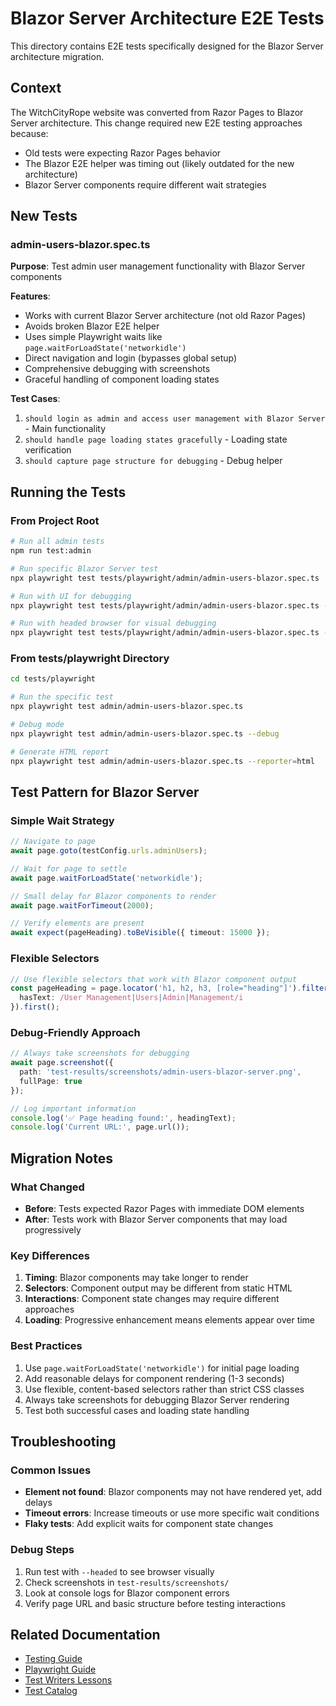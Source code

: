 # Blazor Server Architecture E2E Tests

This directory contains E2E tests specifically designed for the Blazor Server architecture migration.

## Context

The WitchCityRope website was converted from Razor Pages to Blazor Server architecture. This change required new E2E testing approaches because:

- Old tests were expecting Razor Pages behavior
- The Blazor E2E helper was timing out (likely outdated for the new architecture)
- Blazor Server components require different wait strategies

## New Tests

### admin-users-blazor.spec.ts

**Purpose**: Test admin user management functionality with Blazor Server components

**Features**:
- Works with current Blazor Server architecture (not old Razor Pages)
- Avoids broken Blazor E2E helper 
- Uses simple Playwright waits like `page.waitForLoadState('networkidle')`
- Direct navigation and login (bypasses global setup)
- Comprehensive debugging with screenshots
- Graceful handling of component loading states

**Test Cases**:
1. `should login as admin and access user management with Blazor Server` - Main functionality
2. `should handle page loading states gracefully` - Loading state verification  
3. `should capture page structure for debugging` - Debug helper

## Running the Tests

### From Project Root
```bash
# Run all admin tests
npm run test:admin

# Run specific Blazor Server test
npx playwright test tests/playwright/admin/admin-users-blazor.spec.ts

# Run with UI for debugging
npx playwright test tests/playwright/admin/admin-users-blazor.spec.ts --ui

# Run with headed browser for visual debugging
npx playwright test tests/playwright/admin/admin-users-blazor.spec.ts --headed
```

### From tests/playwright Directory
```bash
cd tests/playwright

# Run the specific test
npx playwright test admin/admin-users-blazor.spec.ts

# Debug mode
npx playwright test admin/admin-users-blazor.spec.ts --debug

# Generate HTML report
npx playwright test admin/admin-users-blazor.spec.ts --reporter=html
```

## Test Pattern for Blazor Server

### Simple Wait Strategy
```typescript
// Navigate to page
await page.goto(testConfig.urls.adminUsers);

// Wait for page to settle
await page.waitForLoadState('networkidle');

// Small delay for Blazor components to render
await page.waitForTimeout(2000);

// Verify elements are present
await expect(pageHeading).toBeVisible({ timeout: 15000 });
```

### Flexible Selectors
```typescript
// Use flexible selectors that work with Blazor component output
const pageHeading = page.locator('h1, h2, h3, [role="heading"]').filter({ 
  hasText: /User Management|Users|Admin|Management/i 
}).first();
```

### Debug-Friendly Approach
```typescript
// Always take screenshots for debugging
await page.screenshot({
  path: 'test-results/screenshots/admin-users-blazor-server.png',
  fullPage: true
});

// Log important information
console.log('✅ Page heading found:', headingText);
console.log('Current URL:', page.url());
```

## Migration Notes

### What Changed
- **Before**: Tests expected Razor Pages with immediate DOM elements
- **After**: Tests work with Blazor Server components that may load progressively

### Key Differences
1. **Timing**: Blazor components may take longer to render
2. **Selectors**: Component output may be different from static HTML
3. **Interactions**: Component state changes may require different approaches
4. **Loading**: Progressive enhancement means elements appear over time

### Best Practices
1. Use `page.waitForLoadState('networkidle')` for initial page loading
2. Add reasonable delays for component rendering (1-3 seconds)
3. Use flexible, content-based selectors rather than strict CSS classes
4. Always take screenshots for debugging Blazor Server rendering
5. Test both successful cases and loading state handling

## Troubleshooting

### Common Issues
- **Element not found**: Blazor components may not have rendered yet, add delays
- **Timeout errors**: Increase timeouts or use more specific wait conditions
- **Flaky tests**: Add explicit waits for component state changes

### Debug Steps
1. Run test with `--headed` to see browser visually
2. Check screenshots in `test-results/screenshots/`
3. Look at console logs for Blazor component errors
4. Verify page URL and basic structure before testing interactions

## Related Documentation
- [Testing Guide](/docs/standards-processes/testing/TESTING_GUIDE.md)
- [Playwright Guide](/docs/standards-processes/testing/browser-automation/playwright-guide.md)  
- [Test Writers Lessons](/docs/lessons-learned/test-writers.md)
- [Test Catalog](/docs/standards-processes/testing/TEST_CATALOG.md)